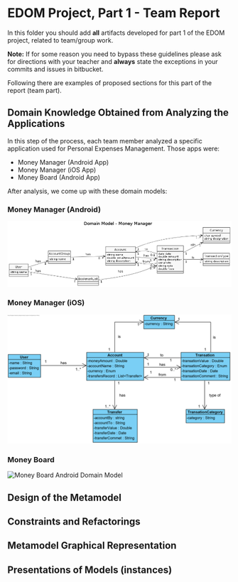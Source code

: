 # EDOM Project, Part 1 - Team Report

In this folder you should add **all** artifacts developed for part 1 of the EDOM project, related to team/group work.

**Note:** If for some reason you need to bypass these guidelines please ask for directions with your teacher and **always** state the exceptions in your commits and issues in bitbucket.

Following there are examples of proposed sections for this part of the report (team part).

## Domain Knowledge Obtained from Analyzing the Applications

In this step of the process, each team member analyzed a specific application used for Personal Expenses Management.
Those apps were:
- Money Manager (Android App)
- Money Manager (iOS App)
- Money Board (Android App)

After analysis, we come up with these domain models:

### Money Manager (Android)
![Money Manager Android Domain Model](diagrams/domainModel_MoneyManager.png)

### Money Manager (iOS)
![Money Manager iOS Domain Model](diagrams/MoneyManager_InnimMobileExp.png)

### Money Board
![Money Board Android Domain Model](diagrams/MoneyBoard.png)

## Design of the Metamodel

## Constraints and Refactorings

## Metamodel Graphical Representation

## Presentations of Models (instances)

